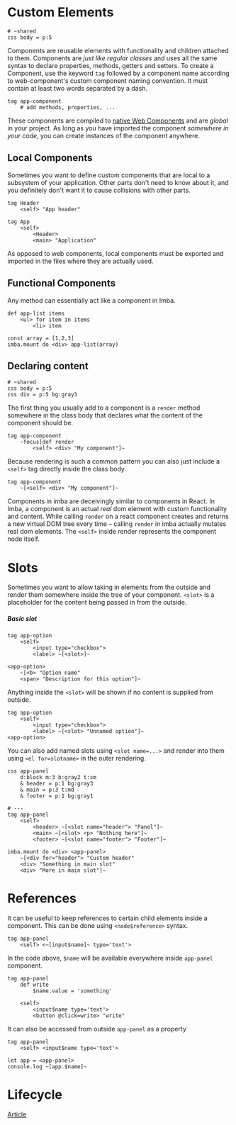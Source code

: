 # Custom Elements

```imba
# ~shared
css body = p:5

```

Components are reusable elements with functionality and children attached to them. Components are *just like regular classes* and uses all the same syntax to declare properties, methods, getters and setters. To create a Component, use the keyword `tag` followed by a component name according to web-component's custom component naming convention. It must contain at least two words separated by a dash. 

```imba
tag app-component
    # add methods, properties, ...
```

These components are compiled to [native Web Components](https://developer.mozilla.org/en-US/docs/Web/Web_Components) and are *global* in your project. As long as you have imported the component *somewhere in your code*, you can create instances of the component anywhere.

## Local Components

Sometimes you want to define custom components that are local to a subsystem of your application. Other parts don't need to know about it, and you definitely don't want it to cause collisions with other parts.
```imba
tag Header
    <self> "App header"

tag App
    <self>
        <Header>
        <main> "Application"
```

As opposed to web components, local components must be exported and imported in the files where they are actually used.

## Functional Components

Any method can essentially act like a component in Imba.

```imba
def app-list items
    <ul> for item in items
        <li> item

const array = [1,2,3]
imba.mount do <div> app-list(array)
```

## Declaring content

```imba
# ~shared
css body = p:5
css div = p:5 bg:gray3

```

The first thing you usually add to a component is a `render` method somewhere in the class body that declares what the content of the component should be.

```imba
tag app-component
    ~focus[def render
        <self> <div> "My component"]~
```

Because rendering is such a common pattern you can also just include a `<self>` tag directly inside the class body.

```imba
tag app-component
    ~[<self> <div> "My component"]~
```

Components in imba are deceivingly similar to components in React. In Imba, a component is an actual *real* dom element with custom functionality and content. While calling `render` on a react component creates and returns a new virtual DOM tree every time – calling `render` in imba actually mutates real dom elements. The `<self>` inside render represents the component node itself.


# Slots

Sometimes you want to allow taking in elements from the outside and render them somewhere inside the tree of your component. `<slot>` is a placeholder for the content being passed in from the outside.

##### Basic slot
```imba
tag app-option
    <self>
        <input type="checkbox">
        <label> ~[<slot>]~

<app-option>
    ~[<b> "Option name"
    <span> "Description for this option"]~
```

Anything inside the `<slot>` will be shown if no content is supplied from outside.

```imba
tag app-option
    <self>
        <input type="checkbox">
        <label> ~[<slot> "Unnamed option"]~
<app-option>
```
You can also add named slots using `<slot name=...>` and render into them using `<el for=slotname>` in the outer rendering.
```imba
css app-panel
	d:block m:3 b:gray2 t:sm
	& header = p:1 bg:gray3
	& main = p:3 t:md
	& footer = p:1 bg:gray1

# ---
tag app-panel
    <self>
        <header> ~[<slot name="header"> "Panel"]~
        <main> ~[<slot> <p> "Nothing here"]~
        <footer> ~[<slot name="footer"> "Footer"]~

imba.mount do <div> <app-panel>
    ~[<div for="header"> "Custom header"
    <div> "Something in main slot"
    <div> "More in main slot"]~
```

# References

It can be useful to keep references to certain child elements inside a component. This can be done using `<node$reference>` syntax.
```imba
tag app-panel
    <self> <~[input$name]~ type='text'>
```
In the code above, `$name` will be available everywhere inside `app-panel` component.
```imba
tag app-panel
    def write
        $name.value = 'something'

    <self>
        <input$name type='text'>
        <button @click=write> "write"
```

It can also be accessed from outside `app-panel` as a property
```imba
tag app-panel
    <self> <input$name type='text'>

let app = <app-panel>
console.log ~[app.$name]~
```

# Lifecycle

[Article](/articles/lifecycle.md)